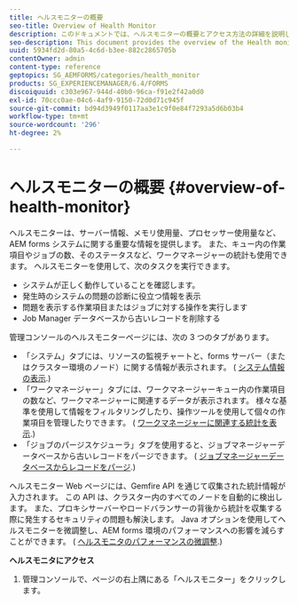 ```yaml
---
title: ヘルスモニターの概要
seo-title: Overview of Health Monitor
description: このドキュメントでは、ヘルスモニターの概要とアクセス方法の詳細を説明します。
seo-description: This document provides the overview of the Health monitor, and details about how you can access it.
uuid: 5934fd2d-80a5-4c6d-b3ee-882c2865705b
contentOwner: admin
content-type: reference
geptopics: SG_AEMFORMS/categories/health_monitor
products: SG_EXPERIENCEMANAGER/6.4/FORMS
discoiquuid: c303e967-944d-40b0-96ca-f91e2f42a0d0
exl-id: 70ccc0ae-04c6-4af9-9150-72d0d71c945f
source-git-commit: bd94d3949f0117aa3e1c9f0e84f7293a5d6b03b4
workflow-type: tm+mt
source-wordcount: '296'
ht-degree: 2%

---
```


# ヘルスモニターの概要 {#overview-of-health-monitor}

ヘルスモニターは、サーバー情報、メモリ使用量、プロセッサー使用量など、AEM forms システムに関する重要な情報を提供します。 また、キュー内の作業項目やジョブの数、そのステータスなど、ワークマネージャーの統計も使用できます。 ヘルスモニターを使用して、次のタスクを実行できます。

* システムが正しく動作していることを確認します。
* 発生時のシステムの問題の診断に役立つ情報を表示
* 問題を表示する作業項目またはジョブに対する操作を実行します
* Job Manager データベースから古いレコードを削除する

管理コンソールのヘルスモニターページには、次の 3 つのタブがあります。

* 「システム」タブには、リソースの監視チャートと、forms サーバー（またはクラスター環境のノード）に関する情報が表示されます。 ( [システム情報の表示](/help/forms/using/admin-help/view-system-information.md#view-system-information).)
* 「ワークマネージャー」タブには、ワークマネージャーキュー内の作業項目の数など、ワークマネージャーに関連するデータが表示されます。 様々な基準を使用して情報をフィルタリングしたり、操作ツールを使用して個々の作業項目を管理したりできます。 ( [ワークマネージャーに関連する統計を表示](/help/forms/using/admin-help/view-statistics-related-manager.md#view-statistics-related-to-work-manager).)
* 「ジョブのパージスケジューラ」タブを使用すると、ジョブマネージャーデータベースから古いレコードをパージできます。 ( [ジョブマネージャーデータベースからレコードをパージ](/help/forms/using/admin-help/purge-records-job-manager-database.md#purge-records-from-the-job-manager-database).)

ヘルスモニター Web ページには、Gemfire API を通じて収集された統計情報が入力されます。 この API は、クラスター内のすべてのノードを自動的に検出します。 また、プロキシサーバーやロードバランサーの背後から統計を収集する際に発生するセキュリティの問題も解決します。 Java オプションを使用してヘルスモニターを微調整し、AEM forms 環境のパフォーマンスへの影響を減らすことができます。 ( [ヘルスモニタのパフォーマンスの微調整](/help/forms/using/admin-help/fine-tuning-health-monitor-performance.md#fine-tuning-health-monitor-performance).)

**ヘルスモニタにアクセス**

1. 管理コンソールで、ページの右上隅にある「ヘルスモニター」をクリックします。

